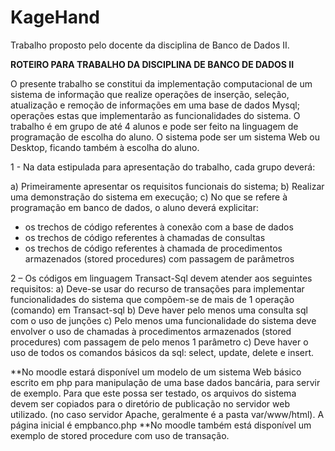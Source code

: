 # KageHand
Trabalho proposto pelo docente da disciplina de Banco de Dados II.

**ROTEIRO PARA TRABALHO DA DISCIPLINA DE BANCO DE DADOS II**

O   presente   trabalho   se   constitui   da   implementação   computacional   de   um   sistema   de
informação que realize operações de inserção, seleção, atualização e remoção de informações em
uma base de dados Mysql; operações estas que implementarão as funcionalidades do sistema.
O trabalho é em grupo de até 4 alunos e pode ser feito na linguagem de programação de escolha do
aluno. O sistema pode ser um sistema Web ou Desktop, ficando também à escolha do aluno.

1 -  Na data estipulada para apresentação do trabalho, cada grupo deverá:

a) Primeiramente apresentar os requisitos funcionais do sistema;
b) Realizar uma demonstração do sistema em execução;
c) No que se refere à programação em banco de dados, o aluno deverá explicitar:
- os trechos de código referentes à conexão com a base de dados
- os trechos de código referentes à chamadas de consultas
- os trechos de código referentes à chamada de procedimentos armazenados (stored 
   procedures) com passagem de parâmetros

2 – Os códigos em linguagem Transact-Sql devem atender aos seguintes requisitos:
a)   Deve-se   usar   do   recurso   de   transações   para   implementar   funcionalidades   do   sistema   que
compõem-se de mais de 1 operação (comando) em Transact-sql
b) Deve haver pelo menos uma consulta sql com o uso de junções
c) Pelo menos uma funcionalidade do sistema deve envolver o uso de chamadas à procedimentos
armazenados (stored procedures) com passagem de pelo menos 1 parâmetro
c) Deve haver o uso de todos os comandos básicos da sql: select, update, delete e insert.

**No   moodle   estará   disponível   um   modelo   de   um   sistema  Web   básico   escrito   em   php   para
manipulação de uma base dados bancária, para servir de exemplo. Para que este possa ser testado,
os arquivos do sistema devem ser copiados para o diretório de publicação no servidor web utilizado.
(no caso servidor Apache, geralmente é a pasta var/www/html). A página inicial é empbanco.php
**No moodle também está disponível um exemplo de stored procedure com uso de transação.
